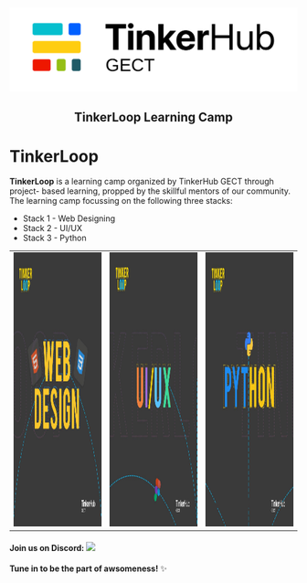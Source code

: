 <p align="center">
<a href="https://gihub.com/tinkerhubgect">
	<img src="https://github.com/tinkerhubgect/template/raw/main/.github/images/thhub.png"/>
</a>
	<h2 align="center"> TinkerLoop Learning Camp </h2>
</p>


# TinkerLoop

**TinkerLoop** is a learning camp organized by TinkerHub GECT through project- based learning, propped by the skillful mentors of our community. The learning camp focussing on the following three stacks:

 - Stack 1 - Web Designing
 - Stack 2 - UI/UX
 - Stack 3 - Python

<table>
  <tr>
    <td><img src="https://github.com/tinkerhubgect/template/blob/main/.github/images/web.jpeg" width=270 height=480></td>
    <td><img src="https://github.com/tinkerhubgect/template/blob/main/.github/images/ui.jpeg" width=270 height=480></td>
    <td><img src="https://github.com/tinkerhubgect/template/blob/main/.github/images/python.jpeg" width=270 height=480></td>
  </tr>
 </table>

 

 #### Join us on Discord: [![](https://img.shields.io/badge/Discord-7289DA?style=for-the-badge&logo=discord&logoColor=white)](https://discord.gg/nrCmwwfZxb)

**Tune in to be the part of awsomeness!** ✨
